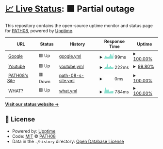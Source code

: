 # [📈 Live Status](https://dingo.path08.gq): <!--live status--> **🟧 Partial outage**

This repository contains the open-source uptime monitor and status page for [PATH08](https://path08.gq), powered by [Upptime](https://github.com/upptime/upptime).

<!--start: status pages-->
<!-- This summary is generated by Upptime (https://github.com/upptime/upptime) -->
<!-- Do not edit this manually, your changes will be overwritten -->
<!-- prettier-ignore -->
| URL | Status | History | Response Time | Uptime |
| --- | ------ | ------- | ------------- | ------ |
| <img alt="" src="https://icons.duckduckgo.com/ip3/www.google.com.ico" height="13"> [Google](https://www.google.com) | 🟩 Up | [google.yml](https://github.com/PATH08/dingo/commits/HEAD/history/google.yml) | <details><summary><img alt="Response time graph" src="./graphs/google/response-time-week.png" height="20"> 99ms</summary><br><a href="https://dingo.path08.gq/history/google"><img alt="Response time 105" src="https://img.shields.io/endpoint?url=https%3A%2F%2Fraw.githubusercontent.com%2FPATH08%2Fdingo%2FHEAD%2Fapi%2Fgoogle%2Fresponse-time.json"></a><br><a href="https://dingo.path08.gq/history/google"><img alt="24-hour response time 190" src="https://img.shields.io/endpoint?url=https%3A%2F%2Fraw.githubusercontent.com%2FPATH08%2Fdingo%2FHEAD%2Fapi%2Fgoogle%2Fresponse-time-day.json"></a><br><a href="https://dingo.path08.gq/history/google"><img alt="7-day response time 99" src="https://img.shields.io/endpoint?url=https%3A%2F%2Fraw.githubusercontent.com%2FPATH08%2Fdingo%2FHEAD%2Fapi%2Fgoogle%2Fresponse-time-week.json"></a><br><a href="https://dingo.path08.gq/history/google"><img alt="30-day response time 126" src="https://img.shields.io/endpoint?url=https%3A%2F%2Fraw.githubusercontent.com%2FPATH08%2Fdingo%2FHEAD%2Fapi%2Fgoogle%2Fresponse-time-month.json"></a><br><a href="https://dingo.path08.gq/history/google"><img alt="1-year response time 105" src="https://img.shields.io/endpoint?url=https%3A%2F%2Fraw.githubusercontent.com%2FPATH08%2Fdingo%2FHEAD%2Fapi%2Fgoogle%2Fresponse-time-year.json"></a></details> | <details><summary><a href="https://dingo.path08.gq/history/google">100.00%</a></summary><a href="https://dingo.path08.gq/history/google"><img alt="All-time uptime 99.99%" src="https://img.shields.io/endpoint?url=https%3A%2F%2Fraw.githubusercontent.com%2FPATH08%2Fdingo%2FHEAD%2Fapi%2Fgoogle%2Fuptime.json"></a><br><a href="https://dingo.path08.gq/history/google"><img alt="24-hour uptime 100.00%" src="https://img.shields.io/endpoint?url=https%3A%2F%2Fraw.githubusercontent.com%2FPATH08%2Fdingo%2FHEAD%2Fapi%2Fgoogle%2Fuptime-day.json"></a><br><a href="https://dingo.path08.gq/history/google"><img alt="7-day uptime 100.00%" src="https://img.shields.io/endpoint?url=https%3A%2F%2Fraw.githubusercontent.com%2FPATH08%2Fdingo%2FHEAD%2Fapi%2Fgoogle%2Fuptime-week.json"></a><br><a href="https://dingo.path08.gq/history/google"><img alt="30-day uptime 99.93%" src="https://img.shields.io/endpoint?url=https%3A%2F%2Fraw.githubusercontent.com%2FPATH08%2Fdingo%2FHEAD%2Fapi%2Fgoogle%2Fuptime-month.json"></a><br><a href="https://dingo.path08.gq/history/google"><img alt="1-year uptime 99.97%" src="https://img.shields.io/endpoint?url=https%3A%2F%2Fraw.githubusercontent.com%2FPATH08%2Fdingo%2FHEAD%2Fapi%2Fgoogle%2Fuptime-year.json"></a></details>
| <img alt="" src="https://icons.duckduckgo.com/ip3/www.youtube.com.ico" height="13"> [Youtube](https://www.youtube.com) | 🟩 Up | [youtube.yml](https://github.com/PATH08/dingo/commits/HEAD/history/youtube.yml) | <details><summary><img alt="Response time graph" src="./graphs/youtube/response-time-week.png" height="20"> 222ms</summary><br><a href="https://dingo.path08.gq/history/youtube"><img alt="Response time 361" src="https://img.shields.io/endpoint?url=https%3A%2F%2Fraw.githubusercontent.com%2FPATH08%2Fdingo%2FHEAD%2Fapi%2Fyoutube%2Fresponse-time.json"></a><br><a href="https://dingo.path08.gq/history/youtube"><img alt="24-hour response time 199" src="https://img.shields.io/endpoint?url=https%3A%2F%2Fraw.githubusercontent.com%2FPATH08%2Fdingo%2FHEAD%2Fapi%2Fyoutube%2Fresponse-time-day.json"></a><br><a href="https://dingo.path08.gq/history/youtube"><img alt="7-day response time 222" src="https://img.shields.io/endpoint?url=https%3A%2F%2Fraw.githubusercontent.com%2FPATH08%2Fdingo%2FHEAD%2Fapi%2Fyoutube%2Fresponse-time-week.json"></a><br><a href="https://dingo.path08.gq/history/youtube"><img alt="30-day response time 237" src="https://img.shields.io/endpoint?url=https%3A%2F%2Fraw.githubusercontent.com%2FPATH08%2Fdingo%2FHEAD%2Fapi%2Fyoutube%2Fresponse-time-month.json"></a><br><a href="https://dingo.path08.gq/history/youtube"><img alt="1-year response time 373" src="https://img.shields.io/endpoint?url=https%3A%2F%2Fraw.githubusercontent.com%2FPATH08%2Fdingo%2FHEAD%2Fapi%2Fyoutube%2Fresponse-time-year.json"></a></details> | <details><summary><a href="https://dingo.path08.gq/history/youtube">99.80%</a></summary><a href="https://dingo.path08.gq/history/youtube"><img alt="All-time uptime 99.99%" src="https://img.shields.io/endpoint?url=https%3A%2F%2Fraw.githubusercontent.com%2FPATH08%2Fdingo%2FHEAD%2Fapi%2Fyoutube%2Fuptime.json"></a><br><a href="https://dingo.path08.gq/history/youtube"><img alt="24-hour uptime 100.00%" src="https://img.shields.io/endpoint?url=https%3A%2F%2Fraw.githubusercontent.com%2FPATH08%2Fdingo%2FHEAD%2Fapi%2Fyoutube%2Fuptime-day.json"></a><br><a href="https://dingo.path08.gq/history/youtube"><img alt="7-day uptime 99.80%" src="https://img.shields.io/endpoint?url=https%3A%2F%2Fraw.githubusercontent.com%2FPATH08%2Fdingo%2FHEAD%2Fapi%2Fyoutube%2Fuptime-week.json"></a><br><a href="https://dingo.path08.gq/history/youtube"><img alt="30-day uptime 99.95%" src="https://img.shields.io/endpoint?url=https%3A%2F%2Fraw.githubusercontent.com%2FPATH08%2Fdingo%2FHEAD%2Fapi%2Fyoutube%2Fuptime-month.json"></a><br><a href="https://dingo.path08.gq/history/youtube"><img alt="1-year uptime 99.98%" src="https://img.shields.io/endpoint?url=https%3A%2F%2Fraw.githubusercontent.com%2FPATH08%2Fdingo%2FHEAD%2Fapi%2Fyoutube%2Fuptime-year.json"></a></details>
| <img alt="" src="https://icons.duckduckgo.com/ip3/www.path08.gq.ico" height="13"> [PATH08's Site](https://www.path08.gq) | 🟥 Down | [path-08-s-site.yml](https://github.com/PATH08/dingo/commits/HEAD/history/path-08-s-site.yml) | <details><summary><img alt="Response time graph" src="./graphs/path-08-s-site/response-time-week.png" height="20"> 0ms</summary><br><a href="https://dingo.path08.gq/history/path-08-s-site"><img alt="Response time 0" src="https://img.shields.io/endpoint?url=https%3A%2F%2Fraw.githubusercontent.com%2FPATH08%2Fdingo%2FHEAD%2Fapi%2Fpath-08-s-site%2Fresponse-time.json"></a><br><a href="https://dingo.path08.gq/history/path-08-s-site"><img alt="24-hour response time 0" src="https://img.shields.io/endpoint?url=https%3A%2F%2Fraw.githubusercontent.com%2FPATH08%2Fdingo%2FHEAD%2Fapi%2Fpath-08-s-site%2Fresponse-time-day.json"></a><br><a href="https://dingo.path08.gq/history/path-08-s-site"><img alt="7-day response time 0" src="https://img.shields.io/endpoint?url=https%3A%2F%2Fraw.githubusercontent.com%2FPATH08%2Fdingo%2FHEAD%2Fapi%2Fpath-08-s-site%2Fresponse-time-week.json"></a><br><a href="https://dingo.path08.gq/history/path-08-s-site"><img alt="30-day response time 0" src="https://img.shields.io/endpoint?url=https%3A%2F%2Fraw.githubusercontent.com%2FPATH08%2Fdingo%2FHEAD%2Fapi%2Fpath-08-s-site%2Fresponse-time-month.json"></a><br><a href="https://dingo.path08.gq/history/path-08-s-site"><img alt="1-year response time 0" src="https://img.shields.io/endpoint?url=https%3A%2F%2Fraw.githubusercontent.com%2FPATH08%2Fdingo%2FHEAD%2Fapi%2Fpath-08-s-site%2Fresponse-time-year.json"></a></details> | <details><summary><a href="https://dingo.path08.gq/history/path-08-s-site">100.00%</a></summary><a href="https://dingo.path08.gq/history/path-08-s-site"><img alt="All-time uptime 47.95%" src="https://img.shields.io/endpoint?url=https%3A%2F%2Fraw.githubusercontent.com%2FPATH08%2Fdingo%2FHEAD%2Fapi%2Fpath-08-s-site%2Fuptime.json"></a><br><a href="https://dingo.path08.gq/history/path-08-s-site"><img alt="24-hour uptime 100.00%" src="https://img.shields.io/endpoint?url=https%3A%2F%2Fraw.githubusercontent.com%2FPATH08%2Fdingo%2FHEAD%2Fapi%2Fpath-08-s-site%2Fuptime-day.json"></a><br><a href="https://dingo.path08.gq/history/path-08-s-site"><img alt="7-day uptime 100.00%" src="https://img.shields.io/endpoint?url=https%3A%2F%2Fraw.githubusercontent.com%2FPATH08%2Fdingo%2FHEAD%2Fapi%2Fpath-08-s-site%2Fuptime-week.json"></a><br><a href="https://dingo.path08.gq/history/path-08-s-site"><img alt="30-day uptime 100.00%" src="https://img.shields.io/endpoint?url=https%3A%2F%2Fraw.githubusercontent.com%2FPATH08%2Fdingo%2FHEAD%2Fapi%2Fpath-08-s-site%2Fuptime-month.json"></a><br><a href="https://dingo.path08.gq/history/path-08-s-site"><img alt="1-year uptime 54.70%" src="https://img.shields.io/endpoint?url=https%3A%2F%2Fraw.githubusercontent.com%2FPATH08%2Fdingo%2FHEAD%2Fapi%2Fpath-08-s-site%2Fuptime-year.json"></a></details>
| <img alt="" src="https://icons.duckduckgo.com/ip3/null.ico" height="13"> WHAT? | 🟩 Up | [what.yml](https://github.com/PATH08/dingo/commits/HEAD/history/what.yml) | <details><summary><img alt="Response time graph" src="./graphs/what/response-time-week.png" height="20"> 784ms</summary><br><a href="https://dingo.path08.gq/history/what"><img alt="Response time 1802" src="https://img.shields.io/endpoint?url=https%3A%2F%2Fraw.githubusercontent.com%2FPATH08%2Fdingo%2FHEAD%2Fapi%2Fwhat%2Fresponse-time.json"></a><br><a href="https://dingo.path08.gq/history/what"><img alt="24-hour response time 638" src="https://img.shields.io/endpoint?url=https%3A%2F%2Fraw.githubusercontent.com%2FPATH08%2Fdingo%2FHEAD%2Fapi%2Fwhat%2Fresponse-time-day.json"></a><br><a href="https://dingo.path08.gq/history/what"><img alt="7-day response time 784" src="https://img.shields.io/endpoint?url=https%3A%2F%2Fraw.githubusercontent.com%2FPATH08%2Fdingo%2FHEAD%2Fapi%2Fwhat%2Fresponse-time-week.json"></a><br><a href="https://dingo.path08.gq/history/what"><img alt="30-day response time 813" src="https://img.shields.io/endpoint?url=https%3A%2F%2Fraw.githubusercontent.com%2FPATH08%2Fdingo%2FHEAD%2Fapi%2Fwhat%2Fresponse-time-month.json"></a><br><a href="https://dingo.path08.gq/history/what"><img alt="1-year response time 1006" src="https://img.shields.io/endpoint?url=https%3A%2F%2Fraw.githubusercontent.com%2FPATH08%2Fdingo%2FHEAD%2Fapi%2Fwhat%2Fresponse-time-year.json"></a></details> | <details><summary><a href="https://dingo.path08.gq/history/what">100.00%</a></summary><a href="https://dingo.path08.gq/history/what"><img alt="All-time uptime 96.65%" src="https://img.shields.io/endpoint?url=https%3A%2F%2Fraw.githubusercontent.com%2FPATH08%2Fdingo%2FHEAD%2Fapi%2Fwhat%2Fuptime.json"></a><br><a href="https://dingo.path08.gq/history/what"><img alt="24-hour uptime 100.00%" src="https://img.shields.io/endpoint?url=https%3A%2F%2Fraw.githubusercontent.com%2FPATH08%2Fdingo%2FHEAD%2Fapi%2Fwhat%2Fuptime-day.json"></a><br><a href="https://dingo.path08.gq/history/what"><img alt="7-day uptime 100.00%" src="https://img.shields.io/endpoint?url=https%3A%2F%2Fraw.githubusercontent.com%2FPATH08%2Fdingo%2FHEAD%2Fapi%2Fwhat%2Fuptime-week.json"></a><br><a href="https://dingo.path08.gq/history/what"><img alt="30-day uptime 100.00%" src="https://img.shields.io/endpoint?url=https%3A%2F%2Fraw.githubusercontent.com%2FPATH08%2Fdingo%2FHEAD%2Fapi%2Fwhat%2Fuptime-month.json"></a><br><a href="https://dingo.path08.gq/history/what"><img alt="1-year uptime 100.00%" src="https://img.shields.io/endpoint?url=https%3A%2F%2Fraw.githubusercontent.com%2FPATH08%2Fdingo%2FHEAD%2Fapi%2Fwhat%2Fuptime-year.json"></a></details>

<!--end: status pages-->

[**Visit our status website →**](http://dingo.path08.gq)

## 📄 License

- Powered by: [Upptime](https://github.com/upptime/upptime)
- Code: [MIT](./LICENSE) © [PATH08](https://path08.gq)
- Data in the `./history` directory: [Open Database License](https://opendatacommons.org/licenses/odbl/1-0/)
